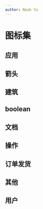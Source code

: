 ```yaml
---
author: Noah Yu
---
```


# 图标集

## 应用
<IconsApp />

## 箭头
<IconsArrow />

## 建筑
<IconsBuilding />

## boolean
<IconsBoolean />

## 文档
<IconsDocument />

## 操作
<IconsOperate />

## 订单发货
<IconsOrder />

## 其他
<IconsOther />

## 用户
<IconsUser />
